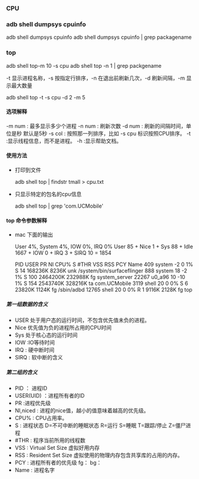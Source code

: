 ### CPU

### adb shell dumpsys cpuinfo

adb shell dumpsys cpuinfo
adb shell dumpsys cpuinfo | grep packagename

### top

adb shell top-m 10 -s cpu
adb shell top -n 1 | grep packgename


-t 显示进程名称，-s 按指定行排序，-n 在退出前刷新几次，-d 刷新间隔，-m 显示最大数量

adb shell top -t -s cpu -d 2 -m 5

#### 选项解释

-m num : 最多显示多少个进程
-n num : 刷新次数
-d num : 刷新的间隔时间，单位是秒 默认是5秒
-s col : 按照那一列排序，比如 -s cpu 标识按照CPU排序。
-t :显示线程信息，而不是进程。
-h :显示帮助文档。
#### 使用方法

* 打印到文件

   adb shell top | findstr tmall > cpu.txt

* 只显示特定的包名的cpu信息

  adb shell top | grep 'com.UCMobile'


#### top 命令参数解释

* mac 下面的输出


  User 4%, System 4%, IOW 0%, IRQ 0%
  User 85 + Nice 1 + Sys 88 + Idle 1667 + IOW 0 + IRQ 3 + SIRQ 10 = 1854

    PID USER     PR  NI CPU% S  #THR     VSS     RSS PCY Name
    409 system   -2   0   1% S    14 168236K   8236K unk /system/bin/surfaceflinger
    888 system   18  -2   1% S   100 2464200K 232988K  fg system_server
  22267 u0_a96   10 -10   1% S   154 2543740K 328216K  ta com.UCMobile
   3119 shell    20   0   0% S     6  23820K   1124K  fg /sbin/adbd
  12765 shell    20   0   0% R     1   9116K   2128K  fg top

##### 第一组数据的含义

* USER 处于用户态的运行时间，不包含优先值未负的进程。
* Nice 优先值为负的进程所占用的CPU时间
* Sys 处于核心态的运行时间
* IOW :IO等待时间
* IRQ : 硬中断时间
* SIRQ : 软中断的含义


##### 第二组的含义

* PID ： 进程ID
* USER(UID) ：进程所有者的ID
* PR :进程优先级
* NI,niced : 进程的nice值，越小的值意味着越高的优先级。
* CPU% : CPU占用率。
* S : 进程状态 D=不可中断的睡眠状态 R=运行 S=睡眠 T=跟踪/停止 Z=僵尸进程
* #THR : 程序当前所用的线程数
* VSS : Virtual Set Size 虚拟好用内存
* RSS : Resident Set Size 虚拟使用的物理内存包含共享库的占用的内存。
* PCY : 进程所有者的优先级 fg： bg：
* Name : 进程名字
